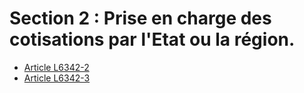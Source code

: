 # Section 2 : Prise en charge des cotisations par l'Etat ou la région.

* [Article L6342-2](./LEGIARTI000006904380.md)
* [Article L6342-3](./LEGIARTI000028698856.md)
